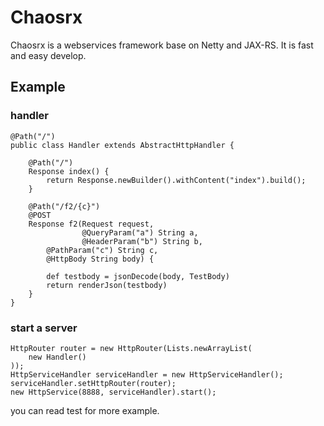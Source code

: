 # Chaosrx

Chaosrx is a webservices framework base on Netty and JAX-RS. It is fast and easy develop. 

## Example

### handler
```
@Path("/")
public class Handler extends AbstractHttpHandler {

    @Path("/")
    Response index() {
        return Response.newBuilder().withContent("index").build();
    }

    @Path("/f2/{c}")
    @POST
    Response f2(Request request,
                @QueryParam("a") String a,
                @HeaderParam("b") String b, 
		@PathParam("c") String c, 
		@HttpBody String body) {

        def testbody = jsonDecode(body, TestBody)
        return renderJson(testbody)
    }
}
```

### start a server
```
HttpRouter router = new HttpRouter(Lists.newArrayList(
	new Handler()
));
HttpServiceHandler serviceHandler = new HttpServiceHandler();
serviceHandler.setHttpRouter(router);
new HttpService(8888, serviceHandler).start();
```

you can read test for more example.
